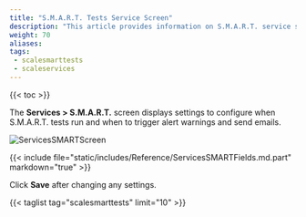 ```yaml
---
title: "S.M.A.R.T. Tests Service Screen"
description: "This article provides information on S.M.A.R.T. service screen settings."
weight: 70
aliases: 
tags:
 - scalesmarttests
 - scaleservices
---
```


{{< toc >}}

The **Services > S.M.A.R.T.** screen displays settings to configure when S.M.A.R.T. tests run and when to trigger alert warnings and send emails.

![ServicesSMARTScreen](/images/SCALE/22.02/ServicesSMARTScreen.png "Services S.M.A.R.T. Options")

{{< include file="static/includes/Reference/ServicesSMARTFields.md.part" markdown="true" >}}

Click **Save** after changing any settings.


{{< taglist tag="scalesmarttests" limit="10" >}}